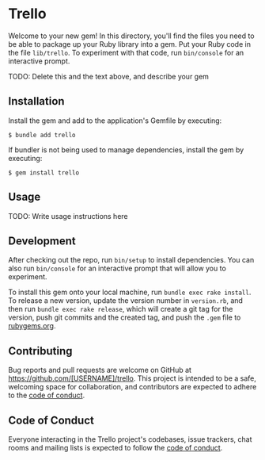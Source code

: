 # Trello

Welcome to your new gem! In this directory, you'll find the files you need to be able to package up your Ruby library into a gem. Put your Ruby code in the file `lib/trello`. To experiment with that code, run `bin/console` for an interactive prompt.

TODO: Delete this and the text above, and describe your gem

## Installation

Install the gem and add to the application's Gemfile by executing:

    $ bundle add trello

If bundler is not being used to manage dependencies, install the gem by executing:

    $ gem install trello

## Usage

TODO: Write usage instructions here

## Development

After checking out the repo, run `bin/setup` to install dependencies. You can also run `bin/console` for an interactive prompt that will allow you to experiment.

To install this gem onto your local machine, run `bundle exec rake install`. To release a new version, update the version number in `version.rb`, and then run `bundle exec rake release`, which will create a git tag for the version, push git commits and the created tag, and push the `.gem` file to [rubygems.org](https://rubygems.org).

## Contributing

Bug reports and pull requests are welcome on GitHub at https://github.com/[USERNAME]/trello. This project is intended to be a safe, welcoming space for collaboration, and contributors are expected to adhere to the [code of conduct](https://github.com/[USERNAME]/trello/blob/master/CODE_OF_CONDUCT.md).

## Code of Conduct

Everyone interacting in the Trello project's codebases, issue trackers, chat rooms and mailing lists is expected to follow the [code of conduct](https://github.com/[USERNAME]/trello/blob/master/CODE_OF_CONDUCT.md).
